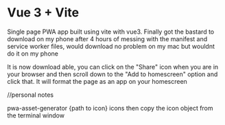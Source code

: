 # Vue 3 + Vite

Single page PWA app built using vite with vue3. Finally got the bastard to download on my phone after 4 hours of messing with the manifest and service worker files, would download no problem on my mac but wouldnt do it on my phone

It is now download able, you can click on the "Share" icon when you are in your browser and then scroll down to the "Add to homescreen" option and click that. It will format the page as an app on your homescreen

//personal notes

pwa-asset-generator {path to icon} icons
then copy the icon object from the terminal window


